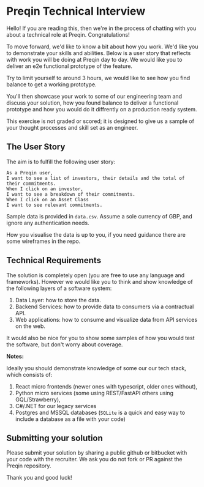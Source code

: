 # Preqin Technical Interview

Hello! If you are reading this, then we're in the process of chatting with you about a technical role at Preqin. Congratulations!

To move forward, we'd like to know a bit about how you work. We'd like you to demonstrate your skills and abilities. Below is a user story that reflects with work you will be doing at Preqin day to day. We would like you to deliver an e2e functional prototype of the feature.

Try to limit yourself to around 3 hours, we would like to see how you find balance to get a working prototype.

You'll then showcase your work to some of our engineering team and discuss your solution, how you found balance to deliver a functional prototype and how you would do it diffrently on a production ready system.

This exercise is not graded or scored; it is designed to give us a sample of your thought processes and skill set as an engineer.

## The User Story

The aim is to fulfill the following user story:

```
As a Preqin user,
I want to see a list of investors, their details and the total of their commitments.
When I click on an investor,
I want to see a breakdown of their commitments.
When I click on an Asset Class
I want to see relevant commitments.
```

Sample data is provided in `data.csv`. Assume a sole currency of GBP, and ignore any authentication needs.

How you visualise the data is up to you, if you need guidance there are some wireframes in the repo.

## Technical Requirements

The solution is completely open (you are free to use any language and frameworks).
However we would like you to think and show knowledge of the following layers of a software system:

1. Data Layer: how to store the data.
2. Backend Services: how to provide data to consumers via a contractual API.
3. Web applications: how to consume and visualize data from API services on the web.

It would also be nice for you to show some samples of how you would test the software, but don't worry about coverage.

**Notes:**
 
Ideally you should demonstrate knowledge of some our our tech stack, which consists of:
  1. React micro frontends (newer ones with typescript, older ones without),
  2. Python micro services (some using REST/FastAPI others using GQL/Strawberry), 
  3. C#/.NET for our legacy services
  4. Postgres and MSSQL databases (`SQLite` is a quick and easy way to include a database as a file with your code)

## Submitting your solution

Please submit your solution by sharing a public github or bitbucket with your code with the recruiter.
We ask you do not fork or PR against the Preqin repository.

Thank you and good luck!
